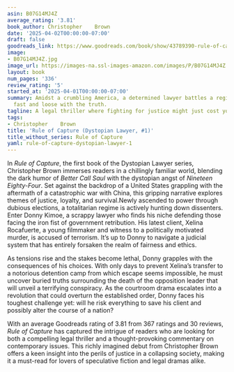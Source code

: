 ```yaml
---
asin: B07G14MJ4Z
average_rating: '3.81'
book_author: Christopher    Brown
date: '2025-04-02T00:00:00-07:00'
draft: false
goodreads_link: https://www.goodreads.com/book/show/43789390-rule-of-capture
image:
- B07G14MJ4Z.jpg
image_url: https://images-na.ssl-images-amazon.com/images/P/B07G14MJ4Z.01._SCLZZZZZZZ.jpg
layout: book
num_pages: '336'
review_rating: '5'
started_at: '2025-04-01T00:00:00-07:00'
summary: Amidst a crumbling America, a determined lawyer battles a regime that plays
  fast and loose with the truth.
tagline: A legal thriller where fighting for justice might just cost you your life.
tags:
- Christopher    Brown
title: 'Rule of Capture (Dystopian Lawyer, #1)'
title_without_series: Rule of Capture
yaml: rule-of-capture-dystopian-lawyer-1
---
```


In *Rule of Capture*, the first book of the Dystopian Lawyer series, Christopher Brown immerses readers in a chillingly familiar world, blending the dark humor of *Better Call Saul* with the dystopian angst of *Nineteen Eighty-Four*. Set against the backdrop of a United States grappling with the aftermath of a catastrophic war with China, this gripping narrative explores themes of justice, loyalty, and survival.Newly ascended to power through dubious elections, a totalitarian regime is actively hunting down dissenters. Enter Donny Kimoe, a scrappy lawyer who finds his niche defending those facing the iron fist of government retribution. His latest client, Xelina Rocafuerte, a young filmmaker and witness to a politically motivated murder, is accused of terrorism. It’s up to Donny to navigate a judicial system that has entirely forsaken the realm of fairness and ethics.

As tensions rise and the stakes become lethal, Donny grapples with the consequences of his choices. With only days to prevent Xelina’s transfer to a notorious detention camp from which escape seems impossible, he must uncover buried truths surrounding the death of the opposition leader that will unveil a terrifying conspiracy. As the courtroom drama escalates into a revolution that could overturn the established order, Donny faces his toughest challenge yet: will he risk everything to save his client and possibly alter the course of a nation?

With an average Goodreads rating of 3.81 from 367 ratings and 30 reviews, *Rule of Capture* has captured the intrigue of readers who are looking for both a compelling legal thriller and a thought-provoking commentary on contemporary issues. This richly imagined debut from Christopher Brown offers a keen insight into the perils of justice in a collapsing society, making it a must-read for lovers of speculative fiction and legal dramas alike.